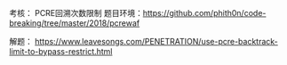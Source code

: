 考核： PCRE回溯次数限制
题目环境：https://github.com/phith0n/code-breaking/tree/master/2018/pcrewaf

解题：
https://www.leavesongs.com/PENETRATION/use-pcre-backtrack-limit-to-bypass-restrict.html
